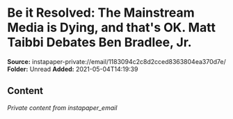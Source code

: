 # Be it Resolved: The Mainstream Media is Dying, and that's OK. Matt Taibbi Debates Ben Bradlee, Jr.

**Source:** instapaper-private://email/1183094c2c8d2cced8363804ea370d7e/
**Folder:** Unread
**Added:** 2021-05-04T14:19:39




## Content
*Private content from instapaper_email*
